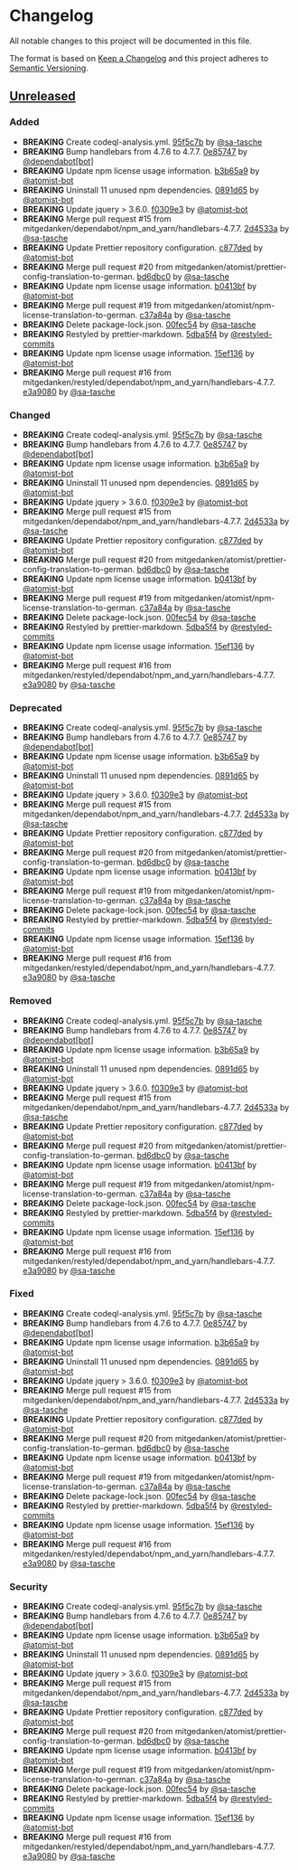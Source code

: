 # Changelog

All notable changes to this project will be documented in this file.

The format is based on [Keep a Changelog](http://keepachangelog.com/)
and this project adheres to [Semantic Versioning](http://semver.org/).

## [Unreleased](https://github.com/mitgedanken/TranslationOf-You-Dont-Need-jQuery-ToGerman/tree/HEAD)

### Added

*   **BREAKING** Create codeql-analysis.yml. [95f5c7b](https://github.com/mitgedanken/TranslationOf-You-Dont-Need-jQuery-ToGerman/commit/95f5c7b9f4e167b7e76c0e899dce489b478696cb) by [@sa-tasche](https://github.com/sa-tasche)
*   **BREAKING** Bump handlebars from 4.7.6 to 4.7.7. [0e85747](https://github.com/mitgedanken/TranslationOf-You-Dont-Need-jQuery-ToGerman/commit/0e857472e98137b68cbae4767dcc04ed44968234) by [@dependabot\[bot\]](https://github.com/dependabot\[bot])
*   **BREAKING** Update npm license usage information. [b3b65a9](https://github.com/mitgedanken/TranslationOf-You-Dont-Need-jQuery-ToGerman/commit/b3b65a953ff34750321427b2ec7ca80ccddbe7e7) by [@atomist-bot](https://github.com/atomist-bot)
*   **BREAKING** Uninstall 11 unused npm dependencies. [0891d65](https://github.com/mitgedanken/TranslationOf-You-Dont-Need-jQuery-ToGerman/commit/0891d653af03885eb479bf02e728080056b99540) by [@atomist-bot](https://github.com/atomist-bot)
*   **BREAKING** Update jquery > 3.6.0. [f0309e3](https://github.com/mitgedanken/TranslationOf-You-Dont-Need-jQuery-ToGerman/commit/f0309e37939dc5970bb59abb37a535bb90f06618) by [@atomist-bot](https://github.com/atomist-bot)
*   **BREAKING** Merge pull request #15 from mitgedanken/dependabot/npm_and_yarn/handlebars-4.7.7. [2d4533a](https://github.com/mitgedanken/TranslationOf-You-Dont-Need-jQuery-ToGerman/commit/2d4533a7023de21fcdbe03038c2b2a868a52f19a) by [@sa-tasche](https://github.com/sa-tasche)
*   **BREAKING** Update Prettier repository configuration. [c877ded](https://github.com/mitgedanken/TranslationOf-You-Dont-Need-jQuery-ToGerman/commit/c877ded5d92df700f273547200a726ae6752ab4e) by [@atomist-bot](https://github.com/atomist-bot)
*   **BREAKING** Merge pull request #20 from mitgedanken/atomist/prettier-config-translation-to-german. [bd6dbc0](https://github.com/mitgedanken/TranslationOf-You-Dont-Need-jQuery-ToGerman/commit/bd6dbc0d52a3296e77667799fac3ef6efe880e0e) by [@sa-tasche](https://github.com/sa-tasche)
*   **BREAKING** Update npm license usage information. [b0413bf](https://github.com/mitgedanken/TranslationOf-You-Dont-Need-jQuery-ToGerman/commit/b0413bf51fcae3743705cf929c55dbf744dcc210) by [@atomist-bot](https://github.com/atomist-bot)
*   **BREAKING** Merge pull request #19 from mitgedanken/atomist/npm-license-translation-to-german. [c37a84a](https://github.com/mitgedanken/TranslationOf-You-Dont-Need-jQuery-ToGerman/commit/c37a84a58fabad280ea83b183681e4e4573ec216) by [@sa-tasche](https://github.com/sa-tasche)
*   **BREAKING** Delete package-lock.json. [00fec54](https://github.com/mitgedanken/TranslationOf-You-Dont-Need-jQuery-ToGerman/commit/00fec54345b5ce94c883a0e3bc49b069485d5b46) by [@sa-tasche](https://github.com/sa-tasche)
*   **BREAKING** Restyled by prettier-markdown. [5dba5f4](https://github.com/mitgedanken/TranslationOf-You-Dont-Need-jQuery-ToGerman/commit/5dba5f45abafb1f0a05230e736add1370c320d7b) by [@restyled-commits](https://github.com/restyled-commits)
*   **BREAKING** Update npm license usage information. [15ef136](https://github.com/mitgedanken/TranslationOf-You-Dont-Need-jQuery-ToGerman/commit/15ef1360e573e5e014722da19359cb0f99d35387) by [@atomist-bot](https://github.com/atomist-bot)
*   **BREAKING** Merge pull request #16 from mitgedanken/restyled/dependabot/npm_and_yarn/handlebars-4.7.7. [e3a9080](https://github.com/mitgedanken/TranslationOf-You-Dont-Need-jQuery-ToGerman/commit/e3a9080fdaab63d459199758778a2d99fe13d6da) by [@sa-tasche](https://github.com/sa-tasche)

### Changed

*   **BREAKING** Create codeql-analysis.yml. [95f5c7b](https://github.com/mitgedanken/TranslationOf-You-Dont-Need-jQuery-ToGerman/commit/95f5c7b9f4e167b7e76c0e899dce489b478696cb) by [@sa-tasche](https://github.com/sa-tasche)
*   **BREAKING** Bump handlebars from 4.7.6 to 4.7.7. [0e85747](https://github.com/mitgedanken/TranslationOf-You-Dont-Need-jQuery-ToGerman/commit/0e857472e98137b68cbae4767dcc04ed44968234) by [@dependabot\[bot\]](https://github.com/dependabot\[bot])
*   **BREAKING** Update npm license usage information. [b3b65a9](https://github.com/mitgedanken/TranslationOf-You-Dont-Need-jQuery-ToGerman/commit/b3b65a953ff34750321427b2ec7ca80ccddbe7e7) by [@atomist-bot](https://github.com/atomist-bot)
*   **BREAKING** Uninstall 11 unused npm dependencies. [0891d65](https://github.com/mitgedanken/TranslationOf-You-Dont-Need-jQuery-ToGerman/commit/0891d653af03885eb479bf02e728080056b99540) by [@atomist-bot](https://github.com/atomist-bot)
*   **BREAKING** Update jquery > 3.6.0. [f0309e3](https://github.com/mitgedanken/TranslationOf-You-Dont-Need-jQuery-ToGerman/commit/f0309e37939dc5970bb59abb37a535bb90f06618) by [@atomist-bot](https://github.com/atomist-bot)
*   **BREAKING** Merge pull request #15 from mitgedanken/dependabot/npm_and_yarn/handlebars-4.7.7. [2d4533a](https://github.com/mitgedanken/TranslationOf-You-Dont-Need-jQuery-ToGerman/commit/2d4533a7023de21fcdbe03038c2b2a868a52f19a) by [@sa-tasche](https://github.com/sa-tasche)
*   **BREAKING** Update Prettier repository configuration. [c877ded](https://github.com/mitgedanken/TranslationOf-You-Dont-Need-jQuery-ToGerman/commit/c877ded5d92df700f273547200a726ae6752ab4e) by [@atomist-bot](https://github.com/atomist-bot)
*   **BREAKING** Merge pull request #20 from mitgedanken/atomist/prettier-config-translation-to-german. [bd6dbc0](https://github.com/mitgedanken/TranslationOf-You-Dont-Need-jQuery-ToGerman/commit/bd6dbc0d52a3296e77667799fac3ef6efe880e0e) by [@sa-tasche](https://github.com/sa-tasche)
*   **BREAKING** Update npm license usage information. [b0413bf](https://github.com/mitgedanken/TranslationOf-You-Dont-Need-jQuery-ToGerman/commit/b0413bf51fcae3743705cf929c55dbf744dcc210) by [@atomist-bot](https://github.com/atomist-bot)
*   **BREAKING** Merge pull request #19 from mitgedanken/atomist/npm-license-translation-to-german. [c37a84a](https://github.com/mitgedanken/TranslationOf-You-Dont-Need-jQuery-ToGerman/commit/c37a84a58fabad280ea83b183681e4e4573ec216) by [@sa-tasche](https://github.com/sa-tasche)
*   **BREAKING** Delete package-lock.json. [00fec54](https://github.com/mitgedanken/TranslationOf-You-Dont-Need-jQuery-ToGerman/commit/00fec54345b5ce94c883a0e3bc49b069485d5b46) by [@sa-tasche](https://github.com/sa-tasche)
*   **BREAKING** Restyled by prettier-markdown. [5dba5f4](https://github.com/mitgedanken/TranslationOf-You-Dont-Need-jQuery-ToGerman/commit/5dba5f45abafb1f0a05230e736add1370c320d7b) by [@restyled-commits](https://github.com/restyled-commits)
*   **BREAKING** Update npm license usage information. [15ef136](https://github.com/mitgedanken/TranslationOf-You-Dont-Need-jQuery-ToGerman/commit/15ef1360e573e5e014722da19359cb0f99d35387) by [@atomist-bot](https://github.com/atomist-bot)
*   **BREAKING** Merge pull request #16 from mitgedanken/restyled/dependabot/npm_and_yarn/handlebars-4.7.7. [e3a9080](https://github.com/mitgedanken/TranslationOf-You-Dont-Need-jQuery-ToGerman/commit/e3a9080fdaab63d459199758778a2d99fe13d6da) by [@sa-tasche](https://github.com/sa-tasche)

### Deprecated

*   **BREAKING** Create codeql-analysis.yml. [95f5c7b](https://github.com/mitgedanken/TranslationOf-You-Dont-Need-jQuery-ToGerman/commit/95f5c7b9f4e167b7e76c0e899dce489b478696cb) by [@sa-tasche](https://github.com/sa-tasche)
*   **BREAKING** Bump handlebars from 4.7.6 to 4.7.7. [0e85747](https://github.com/mitgedanken/TranslationOf-You-Dont-Need-jQuery-ToGerman/commit/0e857472e98137b68cbae4767dcc04ed44968234) by [@dependabot\[bot\]](https://github.com/dependabot\[bot])
*   **BREAKING** Update npm license usage information. [b3b65a9](https://github.com/mitgedanken/TranslationOf-You-Dont-Need-jQuery-ToGerman/commit/b3b65a953ff34750321427b2ec7ca80ccddbe7e7) by [@atomist-bot](https://github.com/atomist-bot)
*   **BREAKING** Uninstall 11 unused npm dependencies. [0891d65](https://github.com/mitgedanken/TranslationOf-You-Dont-Need-jQuery-ToGerman/commit/0891d653af03885eb479bf02e728080056b99540) by [@atomist-bot](https://github.com/atomist-bot)
*   **BREAKING** Update jquery > 3.6.0. [f0309e3](https://github.com/mitgedanken/TranslationOf-You-Dont-Need-jQuery-ToGerman/commit/f0309e37939dc5970bb59abb37a535bb90f06618) by [@atomist-bot](https://github.com/atomist-bot)
*   **BREAKING** Merge pull request #15 from mitgedanken/dependabot/npm_and_yarn/handlebars-4.7.7. [2d4533a](https://github.com/mitgedanken/TranslationOf-You-Dont-Need-jQuery-ToGerman/commit/2d4533a7023de21fcdbe03038c2b2a868a52f19a) by [@sa-tasche](https://github.com/sa-tasche)
*   **BREAKING** Update Prettier repository configuration. [c877ded](https://github.com/mitgedanken/TranslationOf-You-Dont-Need-jQuery-ToGerman/commit/c877ded5d92df700f273547200a726ae6752ab4e) by [@atomist-bot](https://github.com/atomist-bot)
*   **BREAKING** Merge pull request #20 from mitgedanken/atomist/prettier-config-translation-to-german. [bd6dbc0](https://github.com/mitgedanken/TranslationOf-You-Dont-Need-jQuery-ToGerman/commit/bd6dbc0d52a3296e77667799fac3ef6efe880e0e) by [@sa-tasche](https://github.com/sa-tasche)
*   **BREAKING** Update npm license usage information. [b0413bf](https://github.com/mitgedanken/TranslationOf-You-Dont-Need-jQuery-ToGerman/commit/b0413bf51fcae3743705cf929c55dbf744dcc210) by [@atomist-bot](https://github.com/atomist-bot)
*   **BREAKING** Merge pull request #19 from mitgedanken/atomist/npm-license-translation-to-german. [c37a84a](https://github.com/mitgedanken/TranslationOf-You-Dont-Need-jQuery-ToGerman/commit/c37a84a58fabad280ea83b183681e4e4573ec216) by [@sa-tasche](https://github.com/sa-tasche)
*   **BREAKING** Delete package-lock.json. [00fec54](https://github.com/mitgedanken/TranslationOf-You-Dont-Need-jQuery-ToGerman/commit/00fec54345b5ce94c883a0e3bc49b069485d5b46) by [@sa-tasche](https://github.com/sa-tasche)
*   **BREAKING** Restyled by prettier-markdown. [5dba5f4](https://github.com/mitgedanken/TranslationOf-You-Dont-Need-jQuery-ToGerman/commit/5dba5f45abafb1f0a05230e736add1370c320d7b) by [@restyled-commits](https://github.com/restyled-commits)
*   **BREAKING** Update npm license usage information. [15ef136](https://github.com/mitgedanken/TranslationOf-You-Dont-Need-jQuery-ToGerman/commit/15ef1360e573e5e014722da19359cb0f99d35387) by [@atomist-bot](https://github.com/atomist-bot)
*   **BREAKING** Merge pull request #16 from mitgedanken/restyled/dependabot/npm_and_yarn/handlebars-4.7.7. [e3a9080](https://github.com/mitgedanken/TranslationOf-You-Dont-Need-jQuery-ToGerman/commit/e3a9080fdaab63d459199758778a2d99fe13d6da) by [@sa-tasche](https://github.com/sa-tasche)

### Removed

*   **BREAKING** Create codeql-analysis.yml. [95f5c7b](https://github.com/mitgedanken/TranslationOf-You-Dont-Need-jQuery-ToGerman/commit/95f5c7b9f4e167b7e76c0e899dce489b478696cb) by [@sa-tasche](https://github.com/sa-tasche)
*   **BREAKING** Bump handlebars from 4.7.6 to 4.7.7. [0e85747](https://github.com/mitgedanken/TranslationOf-You-Dont-Need-jQuery-ToGerman/commit/0e857472e98137b68cbae4767dcc04ed44968234) by [@dependabot\[bot\]](https://github.com/dependabot\[bot])
*   **BREAKING** Update npm license usage information. [b3b65a9](https://github.com/mitgedanken/TranslationOf-You-Dont-Need-jQuery-ToGerman/commit/b3b65a953ff34750321427b2ec7ca80ccddbe7e7) by [@atomist-bot](https://github.com/atomist-bot)
*   **BREAKING** Uninstall 11 unused npm dependencies. [0891d65](https://github.com/mitgedanken/TranslationOf-You-Dont-Need-jQuery-ToGerman/commit/0891d653af03885eb479bf02e728080056b99540) by [@atomist-bot](https://github.com/atomist-bot)
*   **BREAKING** Update jquery > 3.6.0. [f0309e3](https://github.com/mitgedanken/TranslationOf-You-Dont-Need-jQuery-ToGerman/commit/f0309e37939dc5970bb59abb37a535bb90f06618) by [@atomist-bot](https://github.com/atomist-bot)
*   **BREAKING** Merge pull request #15 from mitgedanken/dependabot/npm_and_yarn/handlebars-4.7.7. [2d4533a](https://github.com/mitgedanken/TranslationOf-You-Dont-Need-jQuery-ToGerman/commit/2d4533a7023de21fcdbe03038c2b2a868a52f19a) by [@sa-tasche](https://github.com/sa-tasche)
*   **BREAKING** Update Prettier repository configuration. [c877ded](https://github.com/mitgedanken/TranslationOf-You-Dont-Need-jQuery-ToGerman/commit/c877ded5d92df700f273547200a726ae6752ab4e) by [@atomist-bot](https://github.com/atomist-bot)
*   **BREAKING** Merge pull request #20 from mitgedanken/atomist/prettier-config-translation-to-german. [bd6dbc0](https://github.com/mitgedanken/TranslationOf-You-Dont-Need-jQuery-ToGerman/commit/bd6dbc0d52a3296e77667799fac3ef6efe880e0e) by [@sa-tasche](https://github.com/sa-tasche)
*   **BREAKING** Update npm license usage information. [b0413bf](https://github.com/mitgedanken/TranslationOf-You-Dont-Need-jQuery-ToGerman/commit/b0413bf51fcae3743705cf929c55dbf744dcc210) by [@atomist-bot](https://github.com/atomist-bot)
*   **BREAKING** Merge pull request #19 from mitgedanken/atomist/npm-license-translation-to-german. [c37a84a](https://github.com/mitgedanken/TranslationOf-You-Dont-Need-jQuery-ToGerman/commit/c37a84a58fabad280ea83b183681e4e4573ec216) by [@sa-tasche](https://github.com/sa-tasche)
*   **BREAKING** Delete package-lock.json. [00fec54](https://github.com/mitgedanken/TranslationOf-You-Dont-Need-jQuery-ToGerman/commit/00fec54345b5ce94c883a0e3bc49b069485d5b46) by [@sa-tasche](https://github.com/sa-tasche)
*   **BREAKING** Restyled by prettier-markdown. [5dba5f4](https://github.com/mitgedanken/TranslationOf-You-Dont-Need-jQuery-ToGerman/commit/5dba5f45abafb1f0a05230e736add1370c320d7b) by [@restyled-commits](https://github.com/restyled-commits)
*   **BREAKING** Update npm license usage information. [15ef136](https://github.com/mitgedanken/TranslationOf-You-Dont-Need-jQuery-ToGerman/commit/15ef1360e573e5e014722da19359cb0f99d35387) by [@atomist-bot](https://github.com/atomist-bot)
*   **BREAKING** Merge pull request #16 from mitgedanken/restyled/dependabot/npm_and_yarn/handlebars-4.7.7. [e3a9080](https://github.com/mitgedanken/TranslationOf-You-Dont-Need-jQuery-ToGerman/commit/e3a9080fdaab63d459199758778a2d99fe13d6da) by [@sa-tasche](https://github.com/sa-tasche)

### Fixed

*   **BREAKING** Create codeql-analysis.yml. [95f5c7b](https://github.com/mitgedanken/TranslationOf-You-Dont-Need-jQuery-ToGerman/commit/95f5c7b9f4e167b7e76c0e899dce489b478696cb) by [@sa-tasche](https://github.com/sa-tasche)
*   **BREAKING** Bump handlebars from 4.7.6 to 4.7.7. [0e85747](https://github.com/mitgedanken/TranslationOf-You-Dont-Need-jQuery-ToGerman/commit/0e857472e98137b68cbae4767dcc04ed44968234) by [@dependabot\[bot\]](https://github.com/dependabot\[bot])
*   **BREAKING** Update npm license usage information. [b3b65a9](https://github.com/mitgedanken/TranslationOf-You-Dont-Need-jQuery-ToGerman/commit/b3b65a953ff34750321427b2ec7ca80ccddbe7e7) by [@atomist-bot](https://github.com/atomist-bot)
*   **BREAKING** Uninstall 11 unused npm dependencies. [0891d65](https://github.com/mitgedanken/TranslationOf-You-Dont-Need-jQuery-ToGerman/commit/0891d653af03885eb479bf02e728080056b99540) by [@atomist-bot](https://github.com/atomist-bot)
*   **BREAKING** Update jquery > 3.6.0. [f0309e3](https://github.com/mitgedanken/TranslationOf-You-Dont-Need-jQuery-ToGerman/commit/f0309e37939dc5970bb59abb37a535bb90f06618) by [@atomist-bot](https://github.com/atomist-bot)
*   **BREAKING** Merge pull request #15 from mitgedanken/dependabot/npm_and_yarn/handlebars-4.7.7. [2d4533a](https://github.com/mitgedanken/TranslationOf-You-Dont-Need-jQuery-ToGerman/commit/2d4533a7023de21fcdbe03038c2b2a868a52f19a) by [@sa-tasche](https://github.com/sa-tasche)
*   **BREAKING** Update Prettier repository configuration. [c877ded](https://github.com/mitgedanken/TranslationOf-You-Dont-Need-jQuery-ToGerman/commit/c877ded5d92df700f273547200a726ae6752ab4e) by [@atomist-bot](https://github.com/atomist-bot)
*   **BREAKING** Merge pull request #20 from mitgedanken/atomist/prettier-config-translation-to-german. [bd6dbc0](https://github.com/mitgedanken/TranslationOf-You-Dont-Need-jQuery-ToGerman/commit/bd6dbc0d52a3296e77667799fac3ef6efe880e0e) by [@sa-tasche](https://github.com/sa-tasche)
*   **BREAKING** Update npm license usage information. [b0413bf](https://github.com/mitgedanken/TranslationOf-You-Dont-Need-jQuery-ToGerman/commit/b0413bf51fcae3743705cf929c55dbf744dcc210) by [@atomist-bot](https://github.com/atomist-bot)
*   **BREAKING** Merge pull request #19 from mitgedanken/atomist/npm-license-translation-to-german. [c37a84a](https://github.com/mitgedanken/TranslationOf-You-Dont-Need-jQuery-ToGerman/commit/c37a84a58fabad280ea83b183681e4e4573ec216) by [@sa-tasche](https://github.com/sa-tasche)
*   **BREAKING** Delete package-lock.json. [00fec54](https://github.com/mitgedanken/TranslationOf-You-Dont-Need-jQuery-ToGerman/commit/00fec54345b5ce94c883a0e3bc49b069485d5b46) by [@sa-tasche](https://github.com/sa-tasche)
*   **BREAKING** Restyled by prettier-markdown. [5dba5f4](https://github.com/mitgedanken/TranslationOf-You-Dont-Need-jQuery-ToGerman/commit/5dba5f45abafb1f0a05230e736add1370c320d7b) by [@restyled-commits](https://github.com/restyled-commits)
*   **BREAKING** Update npm license usage information. [15ef136](https://github.com/mitgedanken/TranslationOf-You-Dont-Need-jQuery-ToGerman/commit/15ef1360e573e5e014722da19359cb0f99d35387) by [@atomist-bot](https://github.com/atomist-bot)
*   **BREAKING** Merge pull request #16 from mitgedanken/restyled/dependabot/npm_and_yarn/handlebars-4.7.7. [e3a9080](https://github.com/mitgedanken/TranslationOf-You-Dont-Need-jQuery-ToGerman/commit/e3a9080fdaab63d459199758778a2d99fe13d6da) by [@sa-tasche](https://github.com/sa-tasche)

### Security

*   **BREAKING** Create codeql-analysis.yml. [95f5c7b](https://github.com/mitgedanken/TranslationOf-You-Dont-Need-jQuery-ToGerman/commit/95f5c7b9f4e167b7e76c0e899dce489b478696cb) by [@sa-tasche](https://github.com/sa-tasche)
*   **BREAKING** Bump handlebars from 4.7.6 to 4.7.7. [0e85747](https://github.com/mitgedanken/TranslationOf-You-Dont-Need-jQuery-ToGerman/commit/0e857472e98137b68cbae4767dcc04ed44968234) by [@dependabot\[bot\]](https://github.com/dependabot\[bot])
*   **BREAKING** Update npm license usage information. [b3b65a9](https://github.com/mitgedanken/TranslationOf-You-Dont-Need-jQuery-ToGerman/commit/b3b65a953ff34750321427b2ec7ca80ccddbe7e7) by [@atomist-bot](https://github.com/atomist-bot)
*   **BREAKING** Uninstall 11 unused npm dependencies. [0891d65](https://github.com/mitgedanken/TranslationOf-You-Dont-Need-jQuery-ToGerman/commit/0891d653af03885eb479bf02e728080056b99540) by [@atomist-bot](https://github.com/atomist-bot)
*   **BREAKING** Update jquery > 3.6.0. [f0309e3](https://github.com/mitgedanken/TranslationOf-You-Dont-Need-jQuery-ToGerman/commit/f0309e37939dc5970bb59abb37a535bb90f06618) by [@atomist-bot](https://github.com/atomist-bot)
*   **BREAKING** Merge pull request #15 from mitgedanken/dependabot/npm_and_yarn/handlebars-4.7.7. [2d4533a](https://github.com/mitgedanken/TranslationOf-You-Dont-Need-jQuery-ToGerman/commit/2d4533a7023de21fcdbe03038c2b2a868a52f19a) by [@sa-tasche](https://github.com/sa-tasche)
*   **BREAKING** Update Prettier repository configuration. [c877ded](https://github.com/mitgedanken/TranslationOf-You-Dont-Need-jQuery-ToGerman/commit/c877ded5d92df700f273547200a726ae6752ab4e) by [@atomist-bot](https://github.com/atomist-bot)
*   **BREAKING** Merge pull request #20 from mitgedanken/atomist/prettier-config-translation-to-german. [bd6dbc0](https://github.com/mitgedanken/TranslationOf-You-Dont-Need-jQuery-ToGerman/commit/bd6dbc0d52a3296e77667799fac3ef6efe880e0e) by [@sa-tasche](https://github.com/sa-tasche)
*   **BREAKING** Update npm license usage information. [b0413bf](https://github.com/mitgedanken/TranslationOf-You-Dont-Need-jQuery-ToGerman/commit/b0413bf51fcae3743705cf929c55dbf744dcc210) by [@atomist-bot](https://github.com/atomist-bot)
*   **BREAKING** Merge pull request #19 from mitgedanken/atomist/npm-license-translation-to-german. [c37a84a](https://github.com/mitgedanken/TranslationOf-You-Dont-Need-jQuery-ToGerman/commit/c37a84a58fabad280ea83b183681e4e4573ec216) by [@sa-tasche](https://github.com/sa-tasche)
*   **BREAKING** Delete package-lock.json. [00fec54](https://github.com/mitgedanken/TranslationOf-You-Dont-Need-jQuery-ToGerman/commit/00fec54345b5ce94c883a0e3bc49b069485d5b46) by [@sa-tasche](https://github.com/sa-tasche)
*   **BREAKING** Restyled by prettier-markdown. [5dba5f4](https://github.com/mitgedanken/TranslationOf-You-Dont-Need-jQuery-ToGerman/commit/5dba5f45abafb1f0a05230e736add1370c320d7b) by [@restyled-commits](https://github.com/restyled-commits)
*   **BREAKING** Update npm license usage information. [15ef136](https://github.com/mitgedanken/TranslationOf-You-Dont-Need-jQuery-ToGerman/commit/15ef1360e573e5e014722da19359cb0f99d35387) by [@atomist-bot](https://github.com/atomist-bot)
*   **BREAKING** Merge pull request #16 from mitgedanken/restyled/dependabot/npm_and_yarn/handlebars-4.7.7. [e3a9080](https://github.com/mitgedanken/TranslationOf-You-Dont-Need-jQuery-ToGerman/commit/e3a9080fdaab63d459199758778a2d99fe13d6da) by [@sa-tasche](https://github.com/sa-tasche)
